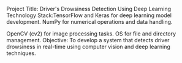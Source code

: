 
Project Title: Driver's Drowsiness Detection Using Deep Learning
Technology Stack:TensorFlow and Keras for deep learning model development.
NumPy for numerical operations and data handling.

OpenCV (cv2) for image processing tasks.
OS for file and directory management.
Objective: To develop a system that detects driver drowsiness in real-time using computer vision and deep learning techniques.
